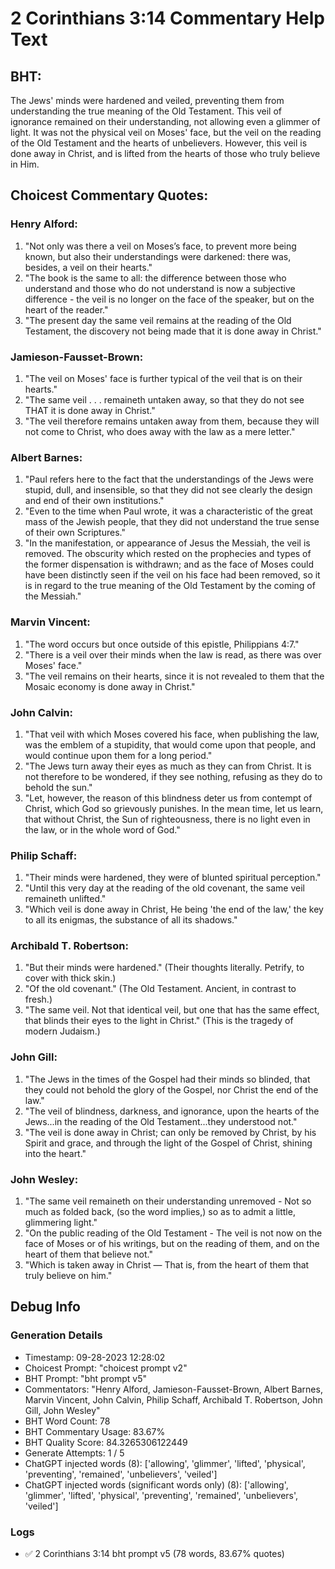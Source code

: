 # 2 Corinthians 3:14 Commentary Help Text

## BHT:
The Jews' minds were hardened and veiled, preventing them from understanding the true meaning of the Old Testament. This veil of ignorance remained on their understanding, not allowing even a glimmer of light. It was not the physical veil on Moses' face, but the veil on the reading of the Old Testament and the hearts of unbelievers. However, this veil is done away in Christ, and is lifted from the hearts of those who truly believe in Him.

## Choicest Commentary Quotes:
### Henry Alford:
1. "Not only was there a veil on Moses’s face, to prevent more being known, but also their understandings were darkened: there was, besides, a veil on their hearts." 
2. "The book is the same to all: the difference between those who understand and those who do not understand is now a subjective difference - the veil is no longer on the face of the speaker, but on the heart of the reader." 
3. "The present day the same veil remains at the reading of the Old Testament, the discovery not being made that it is done away in Christ."

### Jamieson-Fausset-Brown:
1. "The veil on Moses' face is further typical of the veil that is on their hearts."
2. "The same veil . . . remaineth untaken away, so that they do not see THAT it is done away in Christ."
3. "The veil therefore remains untaken away from them, because they will not come to Christ, who does away with the law as a mere letter."

### Albert Barnes:
1. "Paul refers here to the fact that the understandings of the Jews were stupid, dull, and insensible, so that they did not see clearly the design and end of their own institutions."
2. "Even to the time when Paul wrote, it was a characteristic of the great mass of the Jewish people, that they did not understand the true sense of their own Scriptures."
3. "In the manifestation, or appearance of Jesus the Messiah, the veil is removed. The obscurity which rested on the prophecies and types of the former dispensation is withdrawn; and as the face of Moses could have been distinctly seen if the veil on his face had been removed, so it is in regard to the true meaning of the Old Testament by the coming of the Messiah."

### Marvin Vincent:
1. "The word occurs but once outside of this epistle, Philippians 4:7."
2. "There is a veil over their minds when the law is read, as there was over Moses' face."
3. "The veil remains on their hearts, since it is not revealed to them that the Mosaic economy is done away in Christ."

### John Calvin:
1. "That veil with which Moses covered his face, when publishing the law, was the emblem of a stupidity, that would come upon that people, and would continue upon them for a long period."
2. "The Jews turn away their eyes as much as they can from Christ. It is not therefore to be wondered, if they see nothing, refusing as they do to behold the sun."
3. "Let, however, the reason of this blindness deter us from contempt of Christ, which God so grievously punishes. In the mean time, let us learn, that without Christ, the Sun of righteousness, there is no light even in the law, or in the whole word of God."

### Philip Schaff:
1. "Their minds were hardened, they were of blunted spiritual perception." 
2. "Until this very day at the reading of the old covenant, the same veil remaineth unlifted." 
3. "Which veil is done away in Christ, He being 'the end of the law,' the key to all its enigmas, the substance of all its shadows."

### Archibald T. Robertson:
1. "But their minds were hardened." (Their thoughts literally. Petrify, to cover with thick skin.)
2. "Of the old covenant." (The Old Testament. Ancient, in contrast to fresh.)
3. "The same veil. Not that identical veil, but one that has the same effect, that blinds their eyes to the light in Christ." (This is the tragedy of modern Judaism.)

### John Gill:
1. "The Jews in the times of the Gospel had their minds so blinded, that they could not behold the glory of the Gospel, nor Christ the end of the law." 
2. "The veil of blindness, darkness, and ignorance, upon the hearts of the Jews...in the reading of the Old Testament...they understood not."
3. "The veil is done away in Christ; can only be removed by Christ, by his Spirit and grace, and through the light of the Gospel of Christ, shining into the heart."

### John Wesley:
1. "The same veil remaineth on their understanding unremoved - Not so much as folded back, (so the word implies,) so as to admit a little, glimmering light."
2. "On the public reading of the Old Testament - The veil is not now on the face of Moses or of his writings, but on the reading of them, and on the heart of them that believe not."
3. "Which is taken away in Christ — That is, from the heart of them that truly believe on him."


## Debug Info
### Generation Details
- Timestamp: 09-28-2023 12:28:02
- Choicest Prompt: "choicest prompt v2"
- BHT Prompt: "bht prompt v5"
- Commentators: "Henry Alford, Jamieson-Fausset-Brown, Albert Barnes, Marvin Vincent, John Calvin, Philip Schaff, Archibald T. Robertson, John Gill, John Wesley"
- BHT Word Count: 78
- BHT Commentary Usage: 83.67%
- BHT Quality Score: 84.3265306122449
- Generate Attempts: 1 / 5
- ChatGPT injected words (8):
	['allowing', 'glimmer', 'lifted', 'physical', 'preventing', 'remained', 'unbelievers', 'veiled']
- ChatGPT injected words (significant words only) (8):
	['allowing', 'glimmer', 'lifted', 'physical', 'preventing', 'remained', 'unbelievers', 'veiled']

### Logs
- ✅ 2 Corinthians 3:14 bht prompt v5 (78 words, 83.67% quotes)